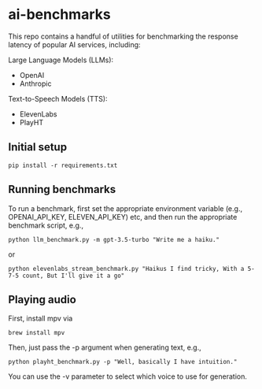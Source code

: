 # ai-benchmarks

This repo contains a handful of utilities for benchmarking the response latency of popular AI services, including:

Large Language Models (LLMs):
- OpenAI
- Anthropic

Text-to-Speech Models (TTS):
- ElevenLabs
- PlayHT

## Initial setup

```
pip install -r requirements.txt
```

## Running benchmarks

To run a benchmark, first set the appropriate environment variable (e.g., OPENAI_API_KEY, ELEVEN_API_KEY) etc, and then run 
the appropriate benchmark script, e.g., 

```
python llm_benchmark.py -m gpt-3.5-turbo "Write me a haiku."
```

or

```
python elevenlabs_stream_benchmark.py "Haikus I find tricky, With a 5-7-5 count, But I'll give it a go"
```

## Playing audio

First, install mpv via

```
brew install mpv
```

Then, just pass the -p argument when generating text, e.g., 

```
python playht_benchmark.py -p "Well, basically I have intuition."
```

You can use the -v parameter to select which voice to use for generation.

